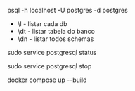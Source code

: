 
psql -h localhost -U postgres -d postgres

 - \l           - listar cada db
 - \dt          - listar tabela do banco
 - \dn          - listar todos schemas

sudo service postgresql status

sudo service postgresql stop



docker compose up --build